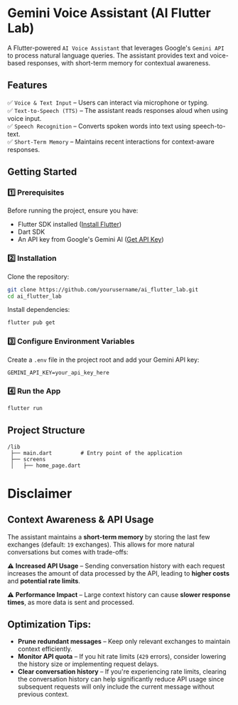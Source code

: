 # Gemini Voice Assistant (AI Flutter Lab)

A Flutter-powered `AI Voice Assistant` that leverages Google's `Gemini API` to process natural language queries. The assistant provides text and voice-based responses, with short-term memory for contextual awareness.

## Features

✅ `Voice & Text Input` – Users can interact via microphone or typing.  
✅ `Text-to-Speech (TTS)` – The assistant reads responses aloud when using voice input.  
✅ `Speech Recognition` – Converts spoken words into text using speech-to-text.  
✅ `Short-Term Memory` – Maintains recent interactions for context-aware responses.  

## Getting Started

### 1️⃣ Prerequisites

Before running the project, ensure you have:

- Flutter SDK installed ([Install Flutter](https://docs.flutter.dev/get-started/install))
- Dart SDK
- An API key from Google's Gemini AI ([Get API Key](https://aistudio.google.com/))

### 2️⃣ Installation

Clone the repository:

```sh
git clone https://github.com/yourusername/ai_flutter_lab.git
cd ai_flutter_lab
```

Install dependencies:

```sh
flutter pub get
```

### 3️⃣ Configure Environment Variables

Create a `.env` file in the project root and add your Gemini API key:

```env
GEMINI_API_KEY=your_api_key_here
```

### 4️⃣ Run the App

```sh
flutter run
```

## Project Structure

```
/lib
 ├── main.dart         # Entry point of the application
 ├── screens
 │   ├── home_page.dart 
```
# Disclaimer

## Context Awareness & API Usage

The assistant maintains a **short-term memory** by storing the last few exchanges (default: `19` exchanges). This allows for more natural conversations but comes with trade-offs:

⚠️ **Increased API Usage** – Sending conversation history with each request increases the amount of data processed by the API, leading to **higher costs** and **potential rate limits**.

⚠️ **Performance Impact** – Large context history can cause **slower response times**, as more data is sent and processed.

## Optimization Tips:
* **Prune redundant messages** – Keep only relevant exchanges to maintain context efficiently.
* **Monitor API quota** – If you hit rate limits (`429` errors), consider lowering the history size or implementing request delays.
* **Clear conversation history** – If you're experiencing rate limits, clearing the conversation history can help significantly reduce API usage since subsequent requests will only include the current message without previous context.


